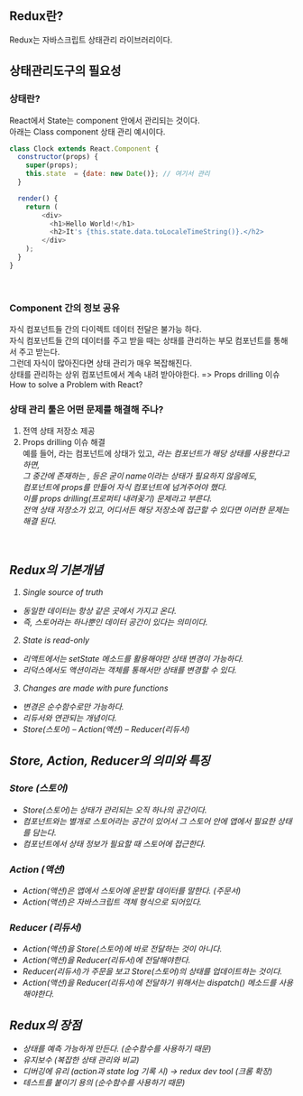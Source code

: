 ## Redux란?
Redux는 자바스크립트 상태관리 라이브러리이다.

## 상태관리도구의 필요성
### 상태란?
React에서 State는 component 안에서 관리되는 것이다.   
아래는 Class component 상태 관리 예시이다.   
```javascript
class Clock extends React.Component {
  constructor(props) {
    super(props);
    this.state  = {date: new Date()}; // 여기서 관리
  }

  render() {
    return (
        <div>
          <h1>Hello World!</h1>
          <h2>It's {this.state.data.toLocaleTimeString()}.</h2>
        </div>
    );
  }
}
```
<br/>

### Component 간의 정보 공유
자식 컴포넌트들 간의 다이렉트 데이터 전달은 불가능 하다.   
자식 컴포넌트들 간의 데이터를 주고 받을 때는 상태를 관리하는 부모 컴포넌트를 통해서 주고 받는다.   
그런데 자식이 많아진다면 상태 관리가 매우 복잡해진다.   
상태를 관리하는 상위 컴포넌트에서 계속 내려 받아야한다. => Props drilling 이슈   
How to solve a Problem with React?   

### 상태 관리 툴은 어떤 문제를 해결해 주나?
1. 전역 상태 저장소 제공   
2. Props drilling 이슈 해결   
예를 들어, <A>라는 컴포넌트에 상태가 있고, <I>라는 컴포넌트가 해당 상태를 사용한다고 하면,   
그 중간에 존재하는 <C>, <G> 등은 굳이 name이라는 상태가 필요하지 않음에도,   
컴포넌트에 props를 만들어 자식 컴포넌트에 넘겨주어야 했다.   
이를 props drilling(프로퍼티 내려꽂기) 문제라고 부른다.   
전역 상태 저장소가 있고, 어디서든 해당 저장소에 접근할 수 있다면 이러한 문제는 해결 된다.   
<br/>

## Redux의 기본개념
1. Single source of truth
* 동일한 데이터는 항상 같은 곳에서 가지고 온다.
* 즉, 스토어라는 하나뿐인 데이터 공간이 있다는 의미이다.
2. State is read-only
* 리액트에서는 setState 메소드를 활용해야만 상태 변경이 가능하다.
* 리덕스에서도 액션이라는 객체를 통해서만 상태를 변경할 수 있다.
3. Changes are made with pure functions
* 변경은 순수함수로만 가능하다.
* 리듀서와 연관되는 개념이다.
* Store(스토어) – Action(액션) – Reducer(리듀서)

## Store, Action, Reducer의 의미와 특징

### Store (스토어)
* Store(스토어)는 상태가 관리되는 오직 하나의 공간이다.
* 컴포넌트와는 별개로 스토어라는 공간이 있어서 그 스토어 안에 앱에서 필요한 상태를 담는다.
* 컴포넌트에서 상태 정보가 필요할 때 스토어에 접근한다.
### Action (액션)
* Action(액션)은 앱에서 스토어에 운반할 데이터를 말한다. (주문서)
* Action(액션)은 자바스크립트 객체 형식으로 되어있다.
### Reducer (리듀서)
* Action(액션)을 Store(스토어)에 바로 전달하는 것이 아니다.
* Action(액션)을 Reducer(리듀서)에 전달해야한다.
* Reducer(리듀서)가 주문을 보고 Store(스토어)의 상태를 업데이트하는 것이다.
* Action(액션)을 Reducer(리듀서)에 전달하기 위해서는 dispatch() 메소드를 사용해야한다.

## Redux의 장점
* 상태를 예측 가능하게 만든다. (순수함수를 사용하기 때문)
* 유지보수 (복잡한 상태 관리와 비교)
* 디버깅에 유리 (action과 state log 기록 시) → redux dev tool (크롬 확장)
* 테스트를 붙이기 용의 (순수함수를 사용하기 때문)